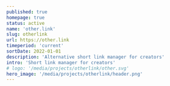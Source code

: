 ```yaml
---
published: true
homepage: true
status: active
name: 'other.link'
slug: otherlink
url: https://other.link
timeperiod: 'current'
sortDate: 2022-01-01
description: 'Alternative short link manager for creators'
intro: 'Short link manager for creators'
# logo: '/media/projects/otherlink/other.svg'
hero_image: '/media/projects/otherlink/header.png'
---
```



